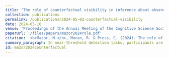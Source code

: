 ```yaml
---
title: "The role of counterfactual visibility in inference about absence"
collection: publications
permalink: /publications/2024-05-02-counterfactual-visibility
date: 2024-05-10
venue: 'Proceedings of the Annual Meeting of the Cognitive Science Society'
paperurl: '/files/papers/mazor2024role.pdf'
citation: '<b>Mazor, M.</b>, Moran, R. & Press, C. (2024). The role of counterfactual visibility in inference about absence. <i>Proceedings of the Annual Meeting of the Cognitive Science Society</i>'
summary_paragraph: In near-threshold detection tasks, participants are asked to   
id: mazor2024counterfactual
---
```

